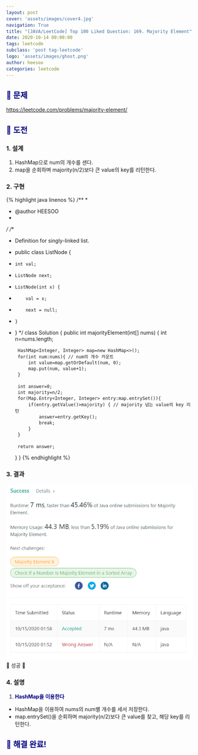 ```yaml
---
layout: post
cover: 'assets/images/cover4.jpg'
navigation: True
title: "[JAVA/LeetCode] Top 100 Liked Question: 169. Majority Element"
date: 2020-10-14 00:00:00
tags: leetcode
subclass: 'post tag-leetcode'
logo: 'assets/images/ghost.png'
author: heesoo
categories: leetcode
---
```

## <span style="color:navy">👀 문제</span>
<https://leetcode.com/problems/majority-element/>

## <span style="color:navy">👊 도전</span>

### 1. 설계
1. HashMap으로 num의 개수를 센다.
2. map을 순회하며 majority(n/2)보다 큰 value의 key를 리턴한다.

### 2. 구현 
{% highlight java linenos %}
/**
 *
 * @author HEESOO
 *
 */
/**
 * Definition for singly-linked list.
 * public class ListNode {
 *     int val;
 *     ListNode next;
 *     ListNode(int x) {
 *         val = x;
 *         next = null;
 *     }
 * }
 */
class Solution {
    public int majorityElement(int[] nums) {
        int n=nums.length;
        
        HashMap<Integer, Integer> map=new HashMap<>();
        for(int num:nums){ // num의 개수 카운트
            int value=map.getOrDefault(num, 0);
            map.put(num, value+1);
        }
        
        int answer=0;
        int majority=n/2;
        for(Map.Entry<Integer, Integer> entry:map.entrySet()){
            if(entry.getValue()>majority) { // majority 넘는 value의 key 리턴
                answer=entry.getKey();
                break;
            }            
        }
        
        return answer;
    }
}
{% endhighlight %}

### 3. 결과
![실행결과](./assets/images/201014_5.PNG)
🤟 성공 🤟   

### 4. 설명
1. **<span style="color:navy">HashMap을 이용한다</span>**
- HashMap을 이용하여 nums의 num별 개수를 세서 저장한다.
- map.entrySet()을 순회하며 majority(n/2)보다 큰 value를 찾고, 해당 key를 리턴한다.
  
## <span style="color:navy">👏 해결 완료!</span>
